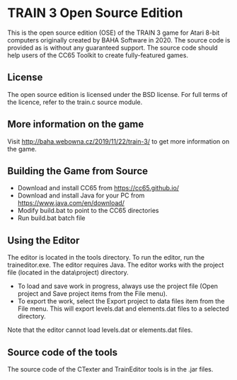 TRAIN 3 Open Source Edition
===========================
This is the open source edition (OSE) of the TRAIN 3 game for Atari 8-bit computers originally created by BAHA Software in 2020. The source code is provided as is without any guaranteed support.
The source code should help users of the CC65 Toolkit to create fully-featured games.

License
-------
The open source edition is licensed under the BSD license. For full terms of the licence, refer to the train.c source module.

More information on the game
----------------------------
Visit http://baha.webowna.cz/2019/11/22/train-3/ to get more information on the game.

Building the Game from Source
-----------------------------
* Download and install CC65 from https://cc65.github.io/
* Download and install Java for your PC from  https://www.java.com/en/download/
* Modify build.bat to point to the CC65 directories
* Run build.bat batch file

Using the Editor
----------------
The editor is located in the tools directory. To run the editor, run the traineditor.exe. The editor requires Java.
The editor works with the project file (located in the data\project) directory.

* To load and save work in progress, always use the project file (Open project and Save project items from the File menu).
* To export the work, select the Export project to data files item from the File menu. This will export levels.dat and elements.dat files to a selected directory.

Note that the editor cannot load levels.dat or elements.dat files.

Source code of the tools
------------------------
The source code of the CTexter and TrainEditor tools is in the .jar files.


